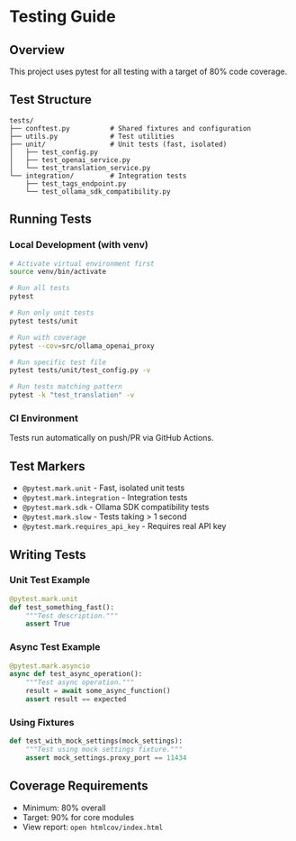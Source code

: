 # Testing Guide

## Overview

This project uses pytest for all testing with a target of 80% code coverage.

## Test Structure

```
tests/
├── conftest.py          # Shared fixtures and configuration
├── utils.py             # Test utilities
├── unit/                # Unit tests (fast, isolated)
│   ├── test_config.py
│   ├── test_openai_service.py
│   └── test_translation_service.py
└── integration/         # Integration tests
    ├── test_tags_endpoint.py
    └── test_ollama_sdk_compatibility.py
```

## Running Tests

### Local Development (with venv)

```bash
# Activate virtual environment first
source venv/bin/activate

# Run all tests
pytest

# Run only unit tests
pytest tests/unit

# Run with coverage
pytest --cov=src/ollama_openai_proxy

# Run specific test file
pytest tests/unit/test_config.py -v

# Run tests matching pattern
pytest -k "test_translation" -v
```

### CI Environment

Tests run automatically on push/PR via GitHub Actions.

## Test Markers

- `@pytest.mark.unit` - Fast, isolated unit tests
- `@pytest.mark.integration` - Integration tests
- `@pytest.mark.sdk` - Ollama SDK compatibility tests
- `@pytest.mark.slow` - Tests taking > 1 second
- `@pytest.mark.requires_api_key` - Requires real API key

## Writing Tests

### Unit Test Example

```python
@pytest.mark.unit
def test_something_fast():
    """Test description."""
    assert True
```

### Async Test Example

```python
@pytest.mark.asyncio
async def test_async_operation():
    """Test async operation."""
    result = await some_async_function()
    assert result == expected
```

### Using Fixtures

```python
def test_with_mock_settings(mock_settings):
    """Test using mock settings fixture."""
    assert mock_settings.proxy_port == 11434
```

## Coverage Requirements

- Minimum: 80% overall
- Target: 90% for core modules
- View report: `open htmlcov/index.html`